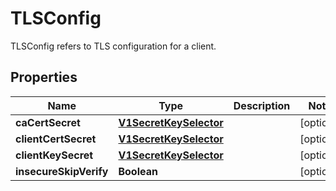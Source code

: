 

# TLSConfig

TLSConfig refers to TLS configuration for a client.
## Properties

Name | Type | Description | Notes
------------ | ------------- | ------------- | -------------
**caCertSecret** | [**V1SecretKeySelector**](V1SecretKeySelector.md) |  |  [optional]
**clientCertSecret** | [**V1SecretKeySelector**](V1SecretKeySelector.md) |  |  [optional]
**clientKeySecret** | [**V1SecretKeySelector**](V1SecretKeySelector.md) |  |  [optional]
**insecureSkipVerify** | **Boolean** |  |  [optional]



